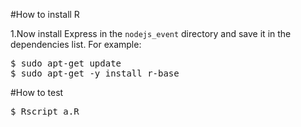 #How to install R

1.Now install Express in the `nodejs_event` directory and save it in the dependencies list. For example:
<pre>
$ sudo apt-get update
$ sudo apt-get -y install r-base
</pre>

#How to test
<pre>
$ Rscript a.R
</pre>

